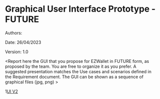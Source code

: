 # Graphical User Interface Prototype - FUTURE

Authors:

Date: 26/04/2023

Version: 1.0

\<Report here the GUI that you propose for EZWallet in FUTURE form, as proposed by the team. You are free to organize it as you prefer. A suggested presentation matches the Use cases and scenarios defined in the Requirement document. The GUI can be shown as a sequence of graphical files (jpg, png) >

1[UI V2](./code/images/GUIPrototypeV2.png)
